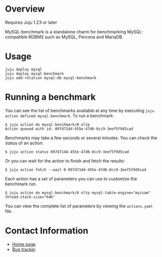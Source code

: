 # Overview

Requires Juju 1.23 or later

MySQL-benchmark is a standalone charm for benchmarking MySQL-compatible RDBMS such as MySQL, Percona and MariaDB.

# Usage

    juju deploy mysql
    juju deploy mysql-benchmark
    juju add-relation mysql:db mysql-benchmark

# Running a benchmark

You can see the list of benchmarks available at any time by executing `juju action defined mysql-benchmark`. To run a benchmark:

    $ juju action do mysql-benchmark/0 oltp
    Action queued with id: 097d714d-455e-47d6-8cc9-3eef5f9d5cad

Benchmarks may take a few seconds or several minutes. You can check the status of an action:

    $ juju action status 097d714d-455e-47d6-8cc9-3eef5f9d5cad

Or you can wait for the action to finish and fetch the results:

    $ juju action fetch --wait 0 097d714d-455e-47d6-8cc9-3eef5f9d5cad

Each action has a set of parameters you can use to customize the benchmark run.

    $ juju action do mysql-benchmark/0 oltp mysql-table-engine="myisam" thread-stack-size="64K"

You can view the complete list of parameters by viewing the `actions.yaml` file.

# Contact Information

- [Home page](https://github.com/juju-solutions/mysql-benchmark)
- [Bug tracker](https://github.com/juju-solutions/mysql-benchmark/issues)
